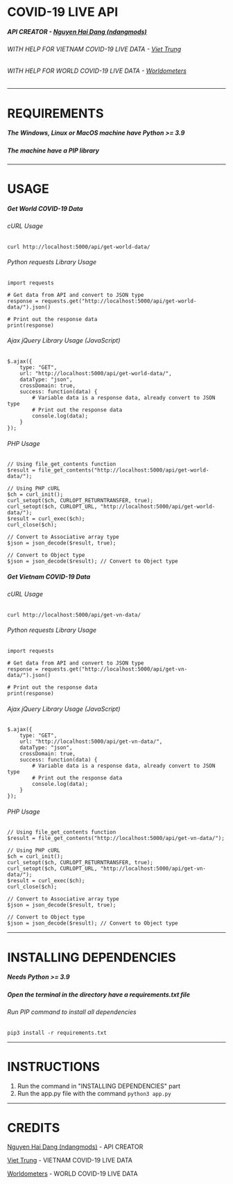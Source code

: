 # COVID-19 LIVE API

##### API CREATOR - [Nguyen Hai Dang (ndangmods)](https://github.com/ndangmods/)

###### WITH HELP FOR VIETNAM COVID-19 LIVE DATA - [Viet Trung](https://www.facebook.com/trungsociupro/)

###### WITH HELP FOR WORLD COVID-19 LIVE DATA - [Worldometers](https://www.worldometers.info/)

---

# REQUIREMENTS

##### The Windows, Linux or MacOS machine have Python >= 3.9

##### The machine have a PIP library

---

# USAGE

##### Get World COVID-19 Data 

###### cURL Usage

```
curl http://localhost:5000/api/get-world-data/
```

###### Python requests Library Usage

```
import requests

# Get data from API and convert to JSON type
response = requests.get("http://localhost:5000/api/get-world-data/").json()

# Print out the response data
print(response)
```

###### Ajax jQuery Library Usage (JavaScript)

```
$.ajax({
    type: "GET",
    url: "http://localhost:5000/api/get-world-data/",
    dataType: "json",
    crossDomain: true,
    success: function(data) {
        # Variable data is a response data, already convert to JSON type
        # Print out the response data
        console.log(data);
    }
});
```

###### PHP Usage

```
// Using file_get_contents function
$result = file_get_contents("http://localhost:5000/api/get-world-data/");

// Using PHP cURL
$ch = curl_init();
curl_setopt($ch, CURLOPT_RETURNTRANSFER, true);
curl_setopt($ch, CURLOPT_URL, "http://localhost:5000/api/get-world-data/");
$result = curl_exec($ch);
curl_close($ch);

// Convert to Associative array type
$json = json_decode($result, true);

// Convert to Object type
$json = json_decode($result); // Convert to Object type
```

##### Get Vietnam COVID-19 Data

###### cURL Usage

```
curl http://localhost:5000/api/get-vn-data/
```

###### Python requests Library Usage

```
import requests

# Get data from API and convert to JSON type
response = requests.get("http://localhost:5000/api/get-vn-data/").json()

# Print out the response data
print(response)
```

###### Ajax jQuery Library Usage (JavaScript)

```
$.ajax({
    type: "GET",
    url: "http://localhost:5000/api/get-vn-data/",
    dataType: "json",
    crossDomain: true,
    success: function(data) {
        # Variable data is a response data, already convert to JSON type
        # Print out the response data
        console.log(data);
    }
});
```

###### PHP Usage

```
// Using file_get_contents function
$result = file_get_contents("http://localhost:5000/api/get-vn-data/");

// Using PHP cURL
$ch = curl_init();
curl_setopt($ch, CURLOPT_RETURNTRANSFER, true);
curl_setopt($ch, CURLOPT_URL, "http://localhost:5000/api/get-vn-data/");
$result = curl_exec($ch);
curl_close($ch);

// Convert to Associative array type
$json = json_decode($result, true);

// Convert to Object type
$json = json_decode($result); // Convert to Object type
```

---

# INSTALLING DEPENDENCIES

##### Needs Python >= 3.9

##### Open the terminal in the directory have a requirements.txt file

###### Run PIP command to install all dependencies

```
pip3 install -r requirements.txt
```

---

# INSTRUCTIONS

1. Run the command in "INSTALLING DEPENDENCIES" part
2. Run the app.py file with the command `python3 app.py`

---

# CREDITS

[Nguyen Hai Dang (ndangmods)](https://github.com/ndangmods/) - API CREATOR

[Viet Trung](https://www.facebook.com/trungsociupro/) - VIETNAM COVID-19 LIVE DATA

[Worldometers](https://www.worldometers.info/) - WORLD COVID-19 LIVE DATA
